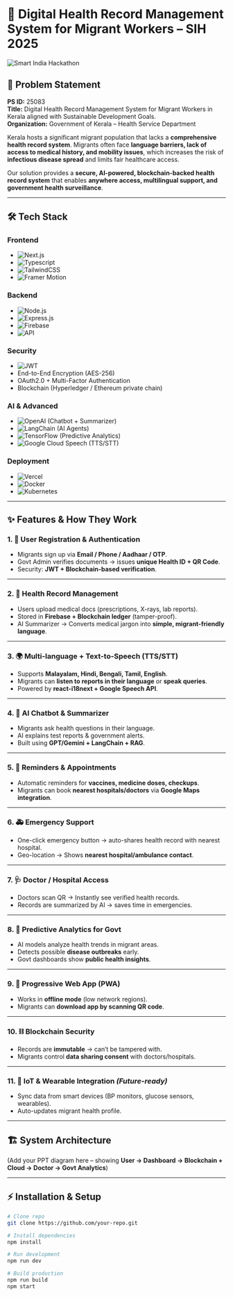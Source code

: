 # 🏥 Digital Health Record Management System for Migrant Workers – SIH 2025  

![Smart India Hackathon](https://upload.wikimedia.org/wikipedia/en/thumb/f/f9/Smart_India_Hackathon_Logo.png/300px-Smart_India_Hackathon_Logo.png)

## 🚀 Problem Statement
**PS ID:** 25083  
**Title:** Digital Health Record Management System for Migrant Workers in Kerala aligned with Sustainable Development Goals.  
**Organization:** Government of Kerala – Health Service Department  

Kerala hosts a significant migrant population that lacks a **comprehensive health record system**. Migrants often face **language barriers, lack of access to medical history, and mobility issues**, which increases the risk of **infectious disease spread** and limits fair healthcare access.  

Our solution provides a **secure, AI-powered, blockchain-backed health record system** that enables **anywhere access, multilingual support, and government health surveillance**.

---

## 🛠️ Tech Stack

### **Frontend**
- ![Next.js](https://img.shields.io/badge/Next.js-000000?logo=nextdotjs&logoColor=white)
- ![Typescript](https://img.shields.io/badge/Typescript-3178C6?logo=typescript&logoColor=white)
- ![TailwindCSS](https://img.shields.io/badge/TailwindCSS-06B6D4?logo=tailwindcss&logoColor=white)
- ![Framer Motion](https://img.shields.io/badge/FramerMotion-0055FF?logo=framer&logoColor=white)

### **Backend**
- ![Node.js](https://img.shields.io/badge/Node.js-339933?logo=node.js&logoColor=white)
- ![Express.js](https://img.shields.io/badge/Express.js-000000?logo=express&logoColor=white)
- ![Firebase](https://img.shields.io/badge/Firebase-FFCA28?logo=firebase&logoColor=black)
- ![API](https://img.shields.io/badge/REST%20API-FF6F00?logo=fastapi&logoColor=white)

### **Security**
- ![JWT](https://img.shields.io/badge/JWT-000000?logo=jsonwebtokens&logoColor=white)
- End-to-End Encryption (AES-256)
- OAuth2.0 + Multi-Factor Authentication
- Blockchain (Hyperledger / Ethereum private chain)

### **AI & Advanced**
- ![OpenAI](https://img.shields.io/badge/OpenAI-412991?logo=openai&logoColor=white) (Chatbot + Summarizer)  
- ![LangChain](https://img.shields.io/badge/LangChain-000000?logo=chainlink&logoColor=white) (AI Agents)  
- ![TensorFlow](https://img.shields.io/badge/TensorFlow-FF6F00?logo=tensorflow&logoColor=white) (Predictive Analytics)  
- ![Google Cloud Speech](https://img.shields.io/badge/Speech%20API-4285F4?logo=googlecloud&logoColor=white) (TTS/STT)  

### **Deployment**
- ![Vercel](https://img.shields.io/badge/Vercel-000000?logo=vercel&logoColor=white)
- ![Docker](https://img.shields.io/badge/Docker-2496ED?logo=docker&logoColor=white)
- ![Kubernetes](https://img.shields.io/badge/Kubernetes-326CE5?logo=kubernetes&logoColor=white)

---

## ✨ Features & How They Work

### 1. 🔐 **User Registration & Authentication**
- Migrants sign up via **Email / Phone / Aadhaar / OTP**.
- Govt Admin verifies documents → issues **unique Health ID + QR Code**.
- Security: **JWT + Blockchain-based verification**.

---

### 2. 📂 **Health Record Management**
- Users upload medical docs (prescriptions, X-rays, lab reports).
- Stored in **Firebase + Blockchain ledger** (tamper-proof).
- AI Summarizer → Converts medical jargon into **simple, migrant-friendly language**.

---

### 3. 🌍 **Multi-language + Text-to-Speech (TTS/STT)**
- Supports **Malayalam, Hindi, Bengali, Tamil, English**.
- Migrants can **listen to reports in their language** or **speak queries**.
- Powered by **react-i18next + Google Speech API**.

---

### 4. 🤖 **AI Chatbot & Summarizer**
- Migrants ask health questions in their language.
- AI explains test reports & government alerts.
- Built using **GPT/Gemini + LangChain + RAG**.

---

### 5. 📅 **Reminders & Appointments**
- Automatic reminders for **vaccines, medicine doses, checkups**.
- Migrants can book **nearest hospitals/doctors** via **Google Maps integration**.

---

### 6. 🚑 **Emergency Support**
- One-click emergency button → auto-shares health record with nearest hospital.
- Geo-location → Shows **nearest hospital/ambulance contact**.

---

### 7. 🩺 **Doctor / Hospital Access**
- Doctors scan QR → Instantly see verified health records.
- Records are summarized by AI → saves time in emergencies.

---

### 8. 🧠 **Predictive Analytics for Govt**
- AI models analyze health trends in migrant areas.
- Detects possible **disease outbreaks** early.
- Govt dashboards show **public health insights**.

---

### 9. 📱 **Progressive Web App (PWA)**
- Works in **offline mode** (low network regions).
- Migrants can **download app by scanning QR code**.

---

### 10. ⛓ **Blockchain Security**
- Records are **immutable** → can’t be tampered with.
- Migrants control **data sharing consent** with doctors/hospitals.

---

### 11. 📡 **IoT & Wearable Integration** *(Future-ready)*
- Sync data from smart devices (BP monitors, glucose sensors, wearables).
- Auto-updates migrant health profile.

---

## 🏗️ System Architecture
(Add your PPT diagram here – showing **User → Dashboard → Blockchain + Cloud → Doctor → Govt Analytics**)

---

## ⚡ Installation & Setup

```bash
# Clone repo
git clone https://github.com/your-repo.git

# Install dependencies
npm install

# Run development
npm run dev

# Build production
npm run build
npm start
